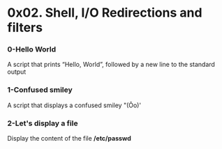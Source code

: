 # 0x02. Shell, I/O Redirections and filters

### 0-Hello World
A script that prints “Hello, World”, followed by a new line to the standard output

### 1-Confused smiley
A script that displays a confused smiley "(Ôo)'

### 2-Let's display a file
Display the content of the file **/etc/passwd**
